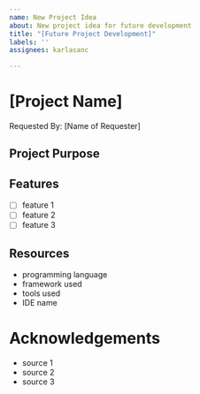 ```yaml
---
name: New Project Idea
about: New project idea for future development
title: "[Future Project Development]"
labels: ''
assignees: karlasanc

---
```


# [Project Name]
Requested By: [Name of Requester]
<!-- Replace brackets and all content within brackets-->

## Project Purpose
<!-- Provide short description of what the project's purpose is-->

## Features
- [ ] feature 1
- [ ] feature 2
- [ ] feature 3 
<!-- Include use case scenarios above. -->

## Resources
- programming language
-  framework used
-  tools used
-  IDE name
<!-- Include any type of relevant technology used/need to use to create project. -->

# Acknowledgements
- source 1
- source 2
- source 3
<!-- Include all other revelant website, or resources, used to research project details -->
